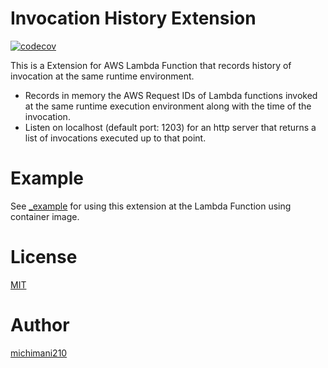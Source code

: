 Invocation History Extension
===

[![codecov](https://codecov.io/gh/michimani/invocation-history-extension/branch/main/graph/badge.svg?token=6TB4W4ZUJ0)](https://codecov.io/gh/michimani/invocation-history-extension)

This is a Extension for AWS Lambda Function that records history of invocation at the same runtime environment.

- Records in memory the AWS Request IDs of Lambda functions invoked at the same runtime execution environment along with the time of the invocation.
- Listen on localhost (default port: 1203) for an http server that returns a list of invocations executed up to that point.


# Example

See [_example](https://github.com/michimani/invocation-history-extension/tree/main/_example) for using this extension at the Lambda Function using container image.

# License

[MIT](https://github.com/michimani/aws-lambda-api-go/blob/main/LICENSE)

# Author

[michimani210](https://twitter.com/michimani210)